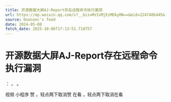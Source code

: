 ```yaml
---
title: 开源数据大屏AJ-Report存在远程命令执行漏洞
url: https://mp.weixin.qq.com/s?__biz=MzIxMjEzMDkyMA==&mid=2247486445&idx=2&sn=7b14db1be77a421682eb286ddfa642cb
source: Doonsec's feed
date: 2024-05-08
fetch_date: 2025-10-06T17:13:51.710757
---
```


# 开源数据大屏AJ-Report存在远程命令执行漏洞

：
，
。

视频
小程序
赞
，轻点两下取消赞
在看
，轻点两下取消在看